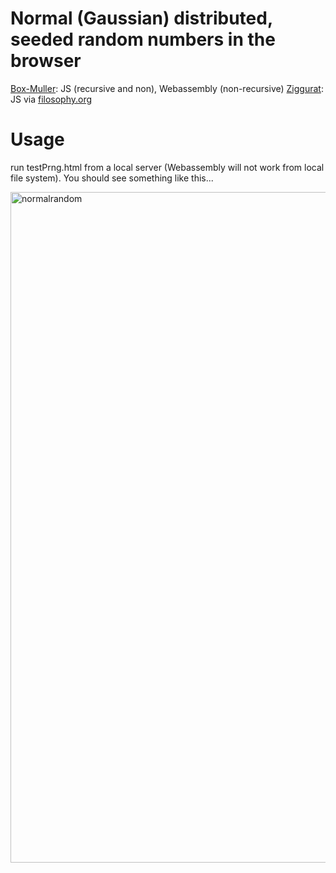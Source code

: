 
# Normal (Gaussian) distributed, seeded random numbers in the browser

[Box-Muller](https://en.wikipedia.org/wiki/Box%E2%80%93Muller_transform): JS (recursive and non), Webassembly (non-recursive)
[Ziggurat](https://en.wikipedia.org/wiki/Ziggurat_algorithm): JS via [filosophy.org](https://www.filosophy.org/post/35/normaldistributed_random_values_in_javascript_using_the_ziggurat_algorithm/)

# Usage
run testPrng.html from a local server (Webassembly will not work from local file system). You should see something like this...

<img width="1073" alt="normalrandom" src="https://user-images.githubusercontent.com/232036/30516203-53404c62-9afd-11e7-9e45-c1f13bc625b4.png">